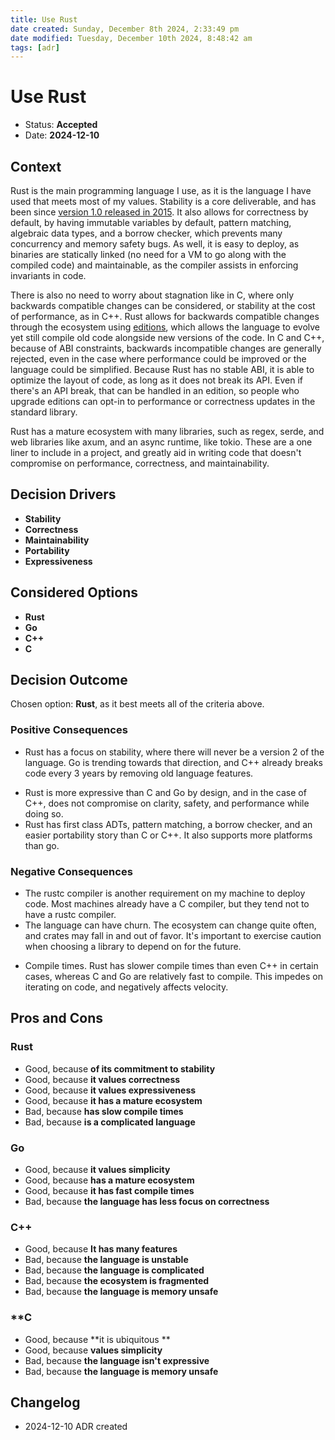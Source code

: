 ```yaml
---
title: Use Rust
date created: Sunday, December 8th 2024, 2:33:49 pm
date modified: Tuesday, December 10th 2024, 8:48:42 am
tags: [adr]
---
```


# Use Rust

* Status: **Accepted**
* Date: **2024-12-10** 

## Context

Rust is the main programming language I use, as it is the language I have used that meets most of my values. Stability is a core deliverable, and has been since [version 1.0 released in 2015](https://blog.rust-lang.org/2015/05/15/Rust-1.0.html).  It also allows for correctness by default, by having immutable variables by default, pattern matching, algebraic data types, and a borrow checker, which prevents many concurrency and memory safety bugs. As well, it is easy to deploy, as binaries are statically linked (no need for a VM to go along with the compiled code) and maintainable, as the compiler assists in enforcing invariants in code.

There is also no need to worry about stagnation like in C, where only backwards compatible changes can be considered, or stability at the cost of performance, as in C++. Rust allows for backwards compatible changes through the ecosystem using [editions](https://doc.rust-lang.org/edition-guide/editions/), which allows the language to evolve yet still compile old code alongside new versions of the code. In C and C++, because of ABI constraints, backwards incompatible changes are generally rejected, even in the case where performance could be improved or the language could be simplified. Because Rust has no stable ABI, it is able to optimize the layout of code, as long as it does not break its API. Even if there's an API break, that can be handled in an edition, so people who upgrade editions can opt-in to performance or correctness updates in the standard library.

Rust has a mature ecosystem with many libraries, such as regex, serde, and web libraries like axum, and an async runtime, like tokio. These are a one liner to include in a project, and greatly aid in writing code that doesn't compromise on performance, correctness, and maintainability.

## Decision Drivers

* **Stability**
* **Correctness**
* **Maintainability**
* **Portability**
* **Expressiveness**

## Considered Options

* **Rust**
* **Go**
* **C++**
* **C**

## Decision Outcome

Chosen option: **Rust**, as it best meets all of the criteria above.

### Positive Consequences

* Rust has a focus on stability, where there will never be a version 2 of the language. Go is trending towards that direction, and C++ already breaks code every 3 years by removing old language features.
- Rust is more expressive than C and Go by design, and in the case of C++, does not compromise on clarity, safety, and performance while doing so.
- Rust has first class ADTs, pattern matching, a borrow checker, and an easier portability story than C or C++. It also supports more platforms than go. 

### Negative Consequences

* The rustc compiler is another requirement on my machine to deploy code. Most machines already have a C compiler, but they tend not to have a rustc compiler. 
* The language can have churn. The ecosystem can change quite often, and crates may fall in and out of favor. It's important to exercise caution when choosing a library to depend on for the future.
- Compile times. Rust has slower compile times than even C++ in certain cases, whereas C and Go are relatively fast to compile. This impedes on iterating on code, and negatively affects velocity.

## Pros and Cons

### **Rust**

* Good, because **of its commitment to stability** 
* Good, because **it values correctness**
* Good, because **it values expressiveness**
* Good, because **it has a mature ecosystem**
* Bad, because **has slow compile times**
* Bad, because **is a complicated language**

### **Go**


* Good, because **it values simplicity**
* Good, because **has a mature ecosystem**
* Good, because **it has fast compile times**
* Bad, because **the language has less focus on correctness**

### **C++**

* Good, because **It has many features**
* Bad, because **the language is unstable**
* Bad, because **the language is complicated**
* Bad, because **the ecosystem is fragmented**
* Bad, because **the language is memory unsafe**

### **C

* Good, because **it is ubiquitous **
* Good, because **values simplicity**
* Bad, because **the language isn't expressive**
* Bad, because **the language is memory unsafe**
## Changelog

* 2024-12-10 ADR created

